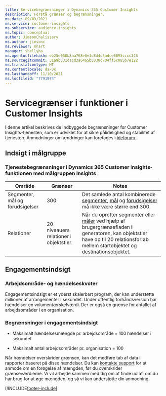 ```yaml
---
title: Servicebegrænsninger i Dynamics 365 Customer Insights
description: Forstå grænser og begrænsninger.
ms.date: 09/03/2021
ms.service: customer-insights
ms.subservice: audience-insights
ms.topic: conceptual
author: JimsonChalissery
ms.author: jimsonc
ms.reviewer: mhart
manager: shellyha
ms.openlocfilehash: eb25e050b8aa768e6e1d8d4c5adce6095cccc346
ms.sourcegitcommit: 31a9b531dacd3a6465b3030c704ff5c085b7e122
ms.translationtype: HT
ms.contentlocale: da-DK
ms.lasthandoff: 11/10/2021
ms.locfileid: "7791974"
---
```

# <a name="service-limits-in-customer-insights-capabilities"></a>Servicegrænser i funktioner i Customer Insights

I denne artikel beskrives de indbyggede begrænsninger for Customer Insights-tjenesten, som er udviklet for at sikre pålidelighed og stabilitet af tjenesten. Anmodninger om ændringer kan foretages i [ideforum](https://go.microsoft.com/fwlink/?linkid=2074172). 

## <a name="audience-insights"></a>Indsigt i målgruppe

### <a name="service-limits-in-dynamics-365-customer-insights-audience-insights-capability"></a>Tjenestebegrænsninger i Dynamics 365 Customer Insights-funktionen med målgruppen Insights

| Område  | Grænser  | Notes |
|-------------|---------------------------------------------------------------------|---------------------------------------------------------------------|
| Segmenter, mål og forudsigelser | 300  | Det samlede antal kombinerede [segmenter](audience-insights/segments.md), [mål](audience-insights/measures.md) og [forudsigelser](audience-insights/predictions.md) må ikke være større end 300.  |
| Relationer | 20 niveauers relationer i objektstier. | Når du opretter [segmenter](audience-insights/segments.md) eller [måler](audience-insights/measures.md) ved hjælp af brugergrænsefladen i generatoren, kan objektstier have op til 20 relationsforløb mellem startobjektet og destinationsobjektet.  |


## <a name="engagement-insights"></a>Engagementsindsigt

### <a name="workspace-and-event-quotas"></a>Arbejdsområde- og hændelseskvoter

Engagementsindsigt er et yderst skalerbart program, der kan understøtte millioner af arrangementer i sekundet. Under offentlig forhåndsversion har hændelser en volumentærskelværdi. Der er også en grænse for antallet af arbejdsområder i en organisation.

### <a name="engagement-insights-limits"></a>Begrænsninger i engagementsindsigt

- Maksimalt hændelsesmængde pr. arbejdsområde = 100 hændelser i sekundet

- Maksimalt antal arbejdsområder pr. organisation = 100

Når hændelser overskrider grænsen, kan det medføre tab af data i rapporter baseret på disse hændelser. Du kan [kontakte support](https://go.microsoft.com/fwlink/?linkid=2145734) for at anmode om en forøgelse af mængden, før du overskrider grænseværdierne. Vi vil arbejde sammen med dig om at finde ud af, om du har brug for at øge mængden, og så vi kan understøtte din anmodning.


[!INCLUDE[footer-include](includes/footer-banner.md)]
